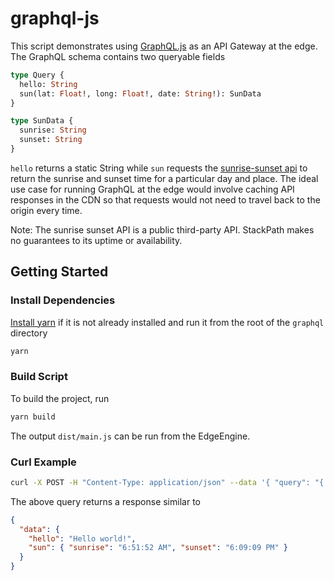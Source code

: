 # graphql-js

This script demonstrates using [GraphQL.js](https://github.com/graphql/graphql-js) as an API Gateway at the edge. The GraphQL schema contains two queryable fields

```graphql
type Query {
  hello: String
  sun(lat: Float!, long: Float!, date: String!): SunData
}

type SunData {
  sunrise: String
  sunset: String
}
```

`hello` returns a static String while `sun` requests the [sunrise-sunset api](https://sunrise-sunset.org/api) to return the sunrise and sunset time for a particular day and place. The ideal use case for running GraphQL at the edge would involve caching API responses in the CDN so that requests would not need to travel back to the origin every time.

Note: The sunrise sunset API is a public third-party API. StackPath makes no guarantees to its uptime or availability.

## Getting Started

### Install Dependencies

[Install yarn](https://yarnpkg.com/en/docs/install) if it is not already installed and run it from the root of the `graphql` directory

```bash
yarn
```

### Build Script

To build the project, run

```bash
yarn build
```

The output `dist/main.js` can be run from the EdgeEngine.

### Curl Example

```bash
curl -X POST -H "Content-Type: application/json" --data '{ "query": "{ hello, sun(lat: 36.7201600, long: -4.4203400, date: \"today\") { sunrise, sunset } }" }' <script-url>
```

The above query returns a response similar to

```json
{
  "data": {
    "hello": "Hello world!",
    "sun": { "sunrise": "6:51:52 AM", "sunset": "6:09:09 PM" }
  }
}
```

